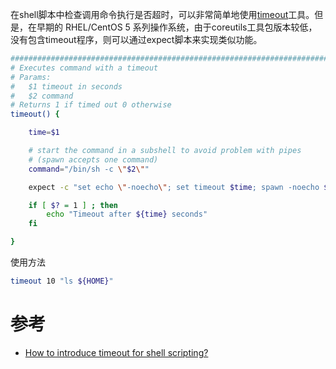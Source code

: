 在shell脚本中检查调用命令执行是否超时，可以非常简单地使用[timeout](../utilities/timeout)工具。但是，在早期的 RHEL/CentOS 5 系列操作系统，由于coreutils工具包版本较低，没有包含timeout程序，则可以通过expect脚本来实现类似功能。

```bash
################################################################################
# Executes command with a timeout
# Params:
#   $1 timeout in seconds
#   $2 command
# Returns 1 if timed out 0 otherwise
timeout() {

    time=$1

    # start the command in a subshell to avoid problem with pipes
    # (spawn accepts one command)
    command="/bin/sh -c \"$2\""

    expect -c "set echo \"-noecho\"; set timeout $time; spawn -noecho $command; expect timeout { exit 1 } eof { exit 0 }"    

    if [ $? = 1 ] ; then
        echo "Timeout after ${time} seconds"
    fi

}
```

使用方法

```bash
timeout 10 "ls ${HOME}"
```

# 参考

* [How to introduce timeout for shell scripting?](https://unix.stackexchange.com/questions/43340/how-to-introduce-timeout-for-shell-scripting)